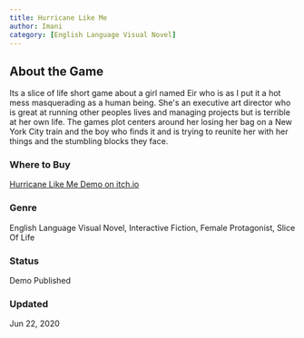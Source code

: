 ```yaml
---
title: Hurricane Like Me
author: Imani
category: [English Language Visual Novel]
---
```


## About the Game
Its a slice of life short game about a girl named Eir who is as I put it a hot mess masquerading as a human being. She's an executive art director who is great at running other peoples lives and managing projects but is  terrible at her own life. The games plot centers around her losing her bag on a New York City train and the boy who finds it and is trying to reunite her with her things and the stumbling blocks they face.
### Where to Buy 
[Hurricane Like Me Demo on itch.io](https://margaretcatter.itch.io/hurricane-like-me-demo)
### Genre 
English Language Visual Novel, Interactive Fiction, Female Protagonist, Slice Of Life
### Status
Demo Published
### Updated
Jun 22, 2020



